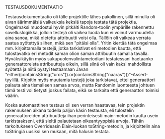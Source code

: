 TESTAUSDOKUMENTAATIO

Testausdokumentaatio oli tälle projektille lähes pakollinen, sillä minulla oli aivan äärimmäisiä vaikeuksia keksiä tapoja testata tätä projektia. Ongelmaksi muodostui hyvin pitkälti Random-toolin ympärille rakennettu sovelluslogiikka, jolloin testejä oli vaikea luoda kun ei voinut varmuudella aina sanoa, mikä oletettu attribuutti voisi olla. Tällöin oli vaikeaa verrata saatua syötettyä siihen, mikä sen "pitäisi olla". Yritin kiertää tätä ongelmaa mm. kirjoittamalla testejä, jotka tarkistivat eri metodien kautta, että tulostavatko eri metodit saman olion saman attribuutin samalla tavalla. Hyväksikäytin myös sukupuolenvalintametodiani testatessani haetaanko generaattoreista attribuutteja oikein, sillä siinä oli vain kaksi mahdollista syötettä ja niitä pystyi testaamaan Javan "either(containsString("uros")).or(containsString("naaras")))"-Assert-tyylillä. Kirjoitin myös muutamia testejä joka tarkistavat, ettei generaattori palauta aina tismalleen samaa arvoa, mutta Randomin luonteesta johtuen tämä testi voi tietysti joskus failata, eikä se tarkoita että generaattori toimisi väärin.

Koska automaattinen testaus oli sen verran haastavaa, tein projektin rakennuksen aikana todella paljon käsin testausta, eli tulostelin generaattoreiden attribuutteja ihan perinteisesti main-metodin kautta usein tarkistaakseni, että sieltä palautetaan oikeantyyppisiä arvoja. Tähän tarkoitukseen Overrideasin Elain-luokan toString-metodin, ja kirjoittelin aina toStringiä uusiksi sen mukaan, mitä halusin testata.